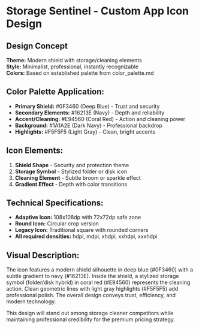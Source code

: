 # Storage Sentinel - Custom App Icon Design

## Design Concept
**Theme:** Modern shield with storage/cleaning elements  
**Style:** Minimalist, professional, instantly recognizable  
**Colors:** Based on established palette from color_palette.md

## Color Palette Application:
- **Primary Shield:** #0F3460 (Deep Blue) - Trust and security
- **Secondary Elements:** #16213E (Navy) - Depth and reliability  
- **Accent/Cleaning:** #E94560 (Coral Red) - Action and cleaning power
- **Background:** #1A1A2E (Dark Navy) - Professional backdrop
- **Highlights:** #F5F5F5 (Light Gray) - Clean, bright accents

## Icon Elements:
1. **Shield Shape** - Security and protection theme
2. **Storage Symbol** - Stylized folder or disk icon
3. **Cleaning Element** - Subtle broom or sparkle effect
4. **Gradient Effect** - Depth with color transitions

## Technical Specifications:
- **Adaptive Icon:** 108x108dp with 72x72dp safe zone
- **Round Icon:** Circular crop version
- **Legacy Icon:** Traditional square with rounded corners
- **All required densities:** hdpi, mdpi, xhdpi, xxhdpi, xxxhdpi

## Visual Description:
The icon features a modern shield silhouette in deep blue (#0F3460) with a subtle gradient to navy (#16213E). Inside the shield, a stylized storage symbol (folder/disk hybrid) in coral red (#E94560) represents the cleaning action. Clean geometric lines with light gray highlights (#F5F5F5) add professional polish. The overall design conveys trust, efficiency, and modern technology.

This design will stand out among storage cleaner competitors while maintaining professional credibility for the premium pricing strategy.